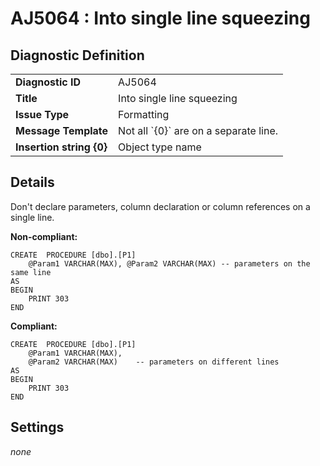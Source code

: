 # AJ5064 : Into single line squeezing

## Diagnostic Definition

<table>
  <tr>
    <td class="header"><b>Diagnostic ID</b></td>
    <td>AJ5064</td>
  </tr>
  <tr>
    <td class="header"><b>Title</b></td>
    <td>Into single line squeezing</td>
  </tr>
  <tr>
    <td class="header"><b>Issue Type</b></td>
    <td>Formatting</td>
  </tr>
  <tr>
    <td class="header"><b>Message Template</b></td>
    <td>Not all `{0}` are on a separate line.</td>
  </tr>
    <tr>
    <td class="header"><b>Insertion string {0}</b></td>
    <td>Object type name</td>
  </tr>

</table>

## Details

Don't declare parameters, column declaration or column references on a single line.



**Non-compliant:**

```tsql
CREATE  PROCEDURE [dbo].[P1]
    @Param1 VARCHAR(MAX), @Param2 VARCHAR(MAX) -- parameters on the same line
AS
BEGIN
    PRINT 303
END
```

**Compliant:**

```tsql
CREATE  PROCEDURE [dbo].[P1]
    @Param1 VARCHAR(MAX),
    @Param2 VARCHAR(MAX)    -- parameters on different lines
AS
BEGIN
    PRINT 303
END
```


## Settings

*none*

